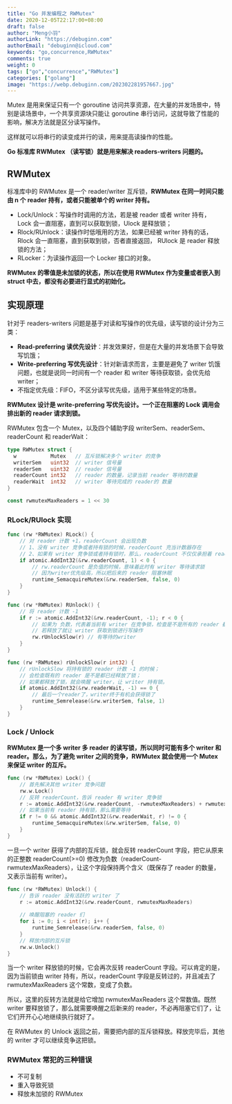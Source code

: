 ```yaml
---
title: "Go 并发编程之 RWMutex"
date: 2020-12-05T22:17:00+08:00
draft: false
author: "Meng小羽"
authorLink: "https://debuginn.com"
authorEmail: "debuginn@icloud.com"
keywords: "go,concurrence,RWMutex"
comments: true
weight: 0
tags: ["go","concurrence","RWMutex"]
categories: ["golang"]
image: "https://webp.debuginn.com/202302281957667.jpg"
---
```


Mutex 是用来保证只有一个 goroutine 访问共享资源，在大量的并发场景中，特别是读场景中，一个共享资源块只能让 goroutine 串行访问，这就导致了性能的影响，解决方法就是区分读写操作。

这样就可以将串行的读变成并行的读，用来提高读操作的性能。

**Go 标准库 RWMutex （读写锁）就是用来解决 readers-writers 问题的。**

## RWMutex

标准库中的 RWMutex 是一个 reader/writer 互斥锁，**RWMutex 在同一时间只能由 n 个 reader 持有，或者只能被单个的 writer 持有。**

- Lock/Unlock：写操作时调用的方法，若是被 reader 或者 writer 持有， Lock 会一直阻塞，直到可以获取到锁，Ulock 是释放锁； 
- Rlock/RUnlock：读操作时低哦用的方法，如果已经被 writer 持有的话， Rlock 会一直阻塞，直到获取到锁，否者直接返回， RUlock 是 reader 释放锁的方法； 
- RLocker：为读操作返回一个 Locker 接口的对象。

**RWMutex 的零值是未加锁的状态，所以在使用 RWMutex 作为变量或者嵌入到 struct 中去，都没有必要进行显式的初始化。**

## 实现原理

针对于 readers-writers 问题是基于对读和写操作的优先级，读写锁的设计分为三类：

- **Read-preferring 读优先设计**：并发效果好，但是在大量的并发场景下会导致写饥饿；
- **Write-preferring 写优先设计**：针对新请求而言，主要是避免了 writer 饥饿问题，也就是说同一时间有一个 reader 和 writer 等待获取锁，会优先给 writer；
- 不指定优先级：FIFO，不区分读写优先级，适用于某些特定的场景。

**RWMutex 设计是 write-preferring 写优先设计。一个正在阻塞的 Lock 调用会排出新的 reader 请求到锁。**

RWMutex 包含一个 Mutex，以及四个辅助字段 writerSem、readerSem、readerCount 和 readerWait：

```go
type RWMutex struct {
  w           Mutex   // 互斥锁解决多个 writer 的竞争
  writerSem   uint32  // writer 信号量
  readerSem   uint32  // reader 信号量
  readerCount int32   // reader 的数量，记录当前 reader 等待的数量
  readerWait  int32   // writer 等待完成的 reader的 数量
}

const rwmutexMaxReaders = 1 << 30
```

### RLock/RUlock 实现

```go
func (rw *RWMutex) RLock() {
	// 对 reader 计数 +1，readerCount 会出现负数
	// 1、没有 writer 竞争或者持有锁的时候，readerCount 充当计数器存在
	// 2、如果有 writer 竞争锁或者持有锁时，那么，readerCount 不仅仅承担着 reader 的计数功能，还能够标识当前是否有 writer 竞争或持有锁
	if atomic.AddInt32(&rw.readerCount, 1) < 0 {
		// rw.readerCount 是负值的时候，意味着此时有 writer 等待请求锁
		// 因为writer优先级高，所以把后来的 reader 阻塞休眠
		runtime_SemacquireMutex(&rw.readerSem, false, 0)
	}
}

func (rw *RWMutex) RUnlock() {
	// 将 reader 计数 -1
	if r := atomic.AddInt32(&rw.readerCount, -1); r < 0 {
		// 如果为 负数，代表着当前有 writer 在竞争锁，检查是不是所有的 reader 都将锁释放
		// 若释放了就让 writer 获取到锁进行写操作
		rw.rUnlockSlow(r) // 有等待的writer
	}
}

func (rw *RWMutex) rUnlockSlow(r int32) {
	// rUnlockSlow 将持有锁的 reader 计数 -1 的时候；
	// 会检查既有的 reader 是不是都已经释放了锁；
	// 如果都释放了锁，就会唤醒 writer，让 writer 持有锁。
	if atomic.AddInt32(&rw.readerWait, -1) == 0 {
		// 最后一个reader了，writer终于有机会获得锁了
		runtime_Semrelease(&rw.writerSem, false, 1)
	}
}

```

### Lock / Unlock

**RWMutex 是一个多 writer 多 reader 的读写锁，所以同时可能有多个 writer 和 reader。那么，为了避免 writer 之间的竞争，RWMutex 就会使用一个 Mutex 来保证 writer 的互斥。**

```go
func (rw *RWMutex) Lock() {
    // 首先解决其他 writer 竞争问题
    rw.w.Lock()
    // 反转 readerCount，告诉 reader 有 writer 竞争锁
    r := atomic.AddInt32(&rw.readerCount, -rwmutexMaxReaders) + rwmutexMaxReaders
    // 如果当前有 reader 持有锁，那么需要等待
    if r != 0 && atomic.AddInt32(&rw.readerWait, r) != 0 {
        runtime_SemacquireMutex(&rw.writerSem, false, 0)
    }
}
```

一旦一个 writer 获得了内部的互斥锁，就会反转 readerCount 字段，把它从原来的正整数 readerCount(>=0) 修改为负数（readerCount-rwmutexMaxReaders），让这个字段保持两个含义（既保存了 reader 的数量，又表示当前有 writer）。

```go
func (rw *RWMutex) Unlock() {
    // 告诉 reader 没有活跃的 writer 了
    r := atomic.AddInt32(&rw.readerCount, rwmutexMaxReaders)
    
    // 唤醒阻塞的 reader 们
    for i := 0; i < int(r); i++ {
        runtime_Semrelease(&rw.readerSem, false, 0)
    }
    // 释放内部的互斥锁
    rw.w.Unlock()
}
```

当一个 writer 释放锁的时候，它会再次反转 readerCount 字段。可以肯定的是，因为当前锁由 writer 持有，所以，readerCount 字段是反转过的，并且减去了 rwmutexMaxReaders 这个常数，变成了负数。

所以，这里的反转方法就是给它增加 rwmutexMaxReaders 这个常数值。既然 writer 要释放锁了，那么就需要唤醒之后新来的 reader，不必再阻塞它们了，让它们开开心心地继续执行就好了。

在 RWMutex 的 Unlock 返回之前，需要把内部的互斥锁释放。释放完毕后，其他的 writer 才可以继续竞争这把锁。

### RWMutex 常犯的三种错误

- 不可复制 
- 重入导致死锁 
- 释放未加锁的 RWMutex